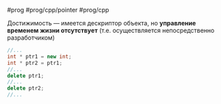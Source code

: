 #prog #prog/cpp/pointer #prog/cpp 

Достижимость — имеется дескриптор объекта, но **управление временем жизни отсутствует** (т.е. осуществляется непосредственно разработчиком)

```c++
//...
int * ptr1 = new int;
int * ptr2 = ptr1;
//...
delete ptr1;
//...
delete ptr2;
//...
```
